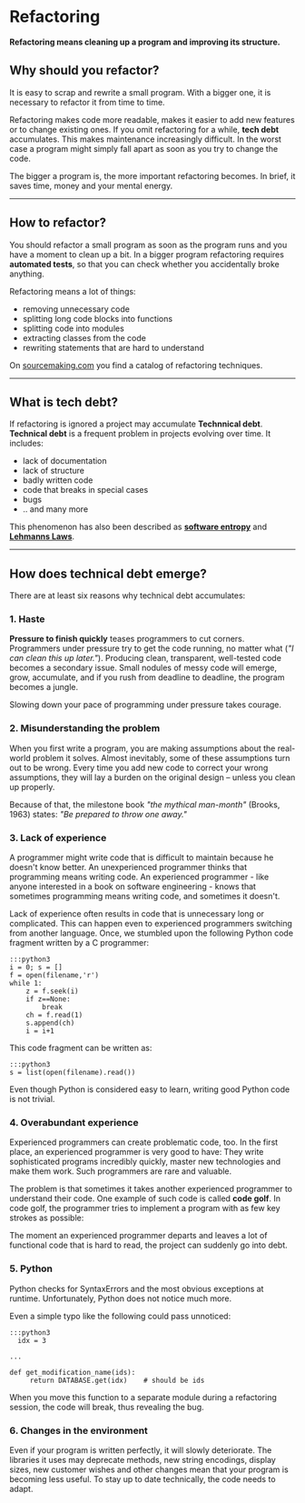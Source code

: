 
# Refactoring

**Refactoring means cleaning up a program and improving its structure.**


## Why should you refactor?

It is easy to scrap and rewrite a small program. With a bigger one, it is necessary to refactor it from time to time.

Refactoring makes code more readable, makes it easier to add new features or to change existing ones.
If you omit refactoring for a while, **tech debt** accumulates. This makes maintenance increasingly difficult. In the worst case a program might simply fall apart as soon as you try to change the code.

The bigger a program is, the more important refactoring becomes. In brief, it saves time, money and your mental energy.

----

## How to refactor?

You should refactor a small program as soon as the program runs and you have a moment to clean up a bit.
In a bigger program refactoring requires **automated tests**, so that you can check whether you accidentally broke anything.

Refactoring means a lot of things:

* removing unnecessary code
* splitting long code blocks into functions
* splitting code into modules
* extracting classes from the code
* rewriting statements that are hard to understand

On [sourcemaking.com](https://sourcemaking.com/) you find a catalog of refactoring techniques.

----

## What is tech debt?

If refactoring is ignored a project may accumulate **Technnical debt**.
**Technical debt** is a frequent problem in projects evolving over time.
It includes:

* lack of documentation
* lack of structure
* badly written code
* code that breaks in special cases
* bugs
* .. and many more

This phenomenon has also been described as [**software entropy**](https://en.wikipedia.org/wiki/Software_entropy) and [**Lehmanns Laws**](https://en.wikipedia.org/wiki/Lehman%27s_laws_of_software_evolution).

----

## How does technical debt emerge?

There are at least six reasons why technical debt accumulates:

### 1. Haste

**Pressure to finish quickly** teases programmers to cut corners. Programmers under pressure try to get the code running, no matter what (*"I can clean this up later."*). Producing clean, transparent, well-tested code becomes a secondary issue. Small nodules of messy code will emerge, grow, accumulate, and if you rush from deadline to deadline, the program becomes a jungle.

Slowing down your pace of programming under pressure takes courage.

### 2. Misunderstanding the problem

When you first write a program, you are making assumptions about the real-world problem it solves. Almost inevitably, some of these assumptions turn out to be wrong. Every time you add new code to correct your wrong assumptions, they will lay a burden on the original design – unless you clean up properly.

Because of that, the milestone book *"the mythical man-month"* (Brooks, 1963) states: *"Be prepared to throw one away."*

### 3. Lack of experience

A programmer might write code that is difficult to maintain because he doesn't know better. An unexperienced programmer thinks that programming means writing code. An experienced programmer - like anyone interested in a book on software engineering - knows that sometimes programming means writing code, and sometimes it doesn't.

Lack of experience often results in code that is unnecessary long or complicated. This can happen even to experienced programmers switching from another language. Once, we stumbled upon the following Python code fragment written by a C programmer:

    :::python3
    i = 0; s = []
    f = open(filename,'r')
    while 1:
	    z = f.seek(i)
    	if z==None:
    		break
    	ch = f.read(1)
    	s.append(ch)
    	i = i+1

This code fragment can be written as:

    :::python3
    s = list(open(filename).read())

Even though Python is considered easy to learn, writing good Python code is not trivial.

### 4. Overabundant experience

Experienced programmers can create problematic code, too. In the first place, an experienced programmer is very good to have: They write sophisticated programs incredibly quickly, master new technologies and make them work. Such programmers are rare and valuable.

The problem is that sometimes it takes another experienced programmer to understand their code. One example of such code is called **code golf**. In code golf, the programmer tries to implement a program with as few key strokes as possible:

The moment an experienced programmer departs and leaves a lot of functional code that is hard to read, the project can suddenly go into debt.


### 5. Python

Python checks for SyntaxErrors and the most obvious exceptions at runtime. Unfortunately, Python does not notice much more.

Even a simple typo like the following could pass unnoticed:

    :::python3
	  idx = 3

    ...

    def get_modification_name(ids):
         return DATABASE.get(idx)    # should be ids

When you move this function to a separate module during a refactoring session, the code will break, thus revealing the bug.

### 6. Changes in the environment

Even if your program is written perfectly, it will slowly deteriorate. The libraries it uses may deprecate methods, new string encodings, display sizes, new customer wishes and other changes mean that your program is becoming less useful. To stay up to date technically, the code needs to adapt.
